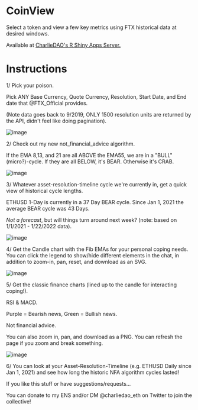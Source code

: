 # CoinView
 Select a token and view a few key metrics using FTX historical data at desired windows.
 
 Available at [CharlieDAO's R Shiny Apps Server.](https://charliedao.shinyapps.io/coin_view/)

# Instructions 

1/ Pick your poison.

Pick ANY Base Currency, Quote Currency, Resolution, Start Date, and End date that 
@FTX_Official
 provides.

(Note data goes back to 9/2019, ONLY 1500 resolution units are returned by the API, didn't feel like doing pagination).

![image](https://user-images.githubusercontent.com/35497842/150650196-abe30c1a-ddd0-42ad-8a7e-a053275ad2c9.png)

2/ Check out my new not_financial_advice algorithm. 

If the EMA 8,13, and 21 are all ABOVE the EMA55, we are in a "BULL" (micro?)-cycle. 
If they are all BELOW, it's BEAR. 
Otherwise it's CRAB.

![image](https://user-images.githubusercontent.com/35497842/150650209-c978eee4-eaed-4208-bceb-e0eb857622e5.png)

3/ Whatever asset-resolution-timeline cycle we're currently in, get a quick view of historical cycle lengths.

ETHUSD 1-Day is currently in a 37 Day BEAR cycle. Since Jan 1, 2021 the average BEAR cycle was 43 Days. 

*Not a forecast*, but will things turn around next week? (note: based on 1/1/2021 - 1/22/2022 data).

![image](https://user-images.githubusercontent.com/35497842/150650212-3c4f2058-b98a-4b4c-9772-70c6118b6ac7.png)

4/ Get the Candle chart with the Fib EMAs for your personal coping needs. 
You can click the legend to show/hide different elements in the chat, in addition to zoom-in, pan, reset, and download as an SVG.

![image](https://user-images.githubusercontent.com/35497842/150650232-77f053b4-c7e0-4cec-840b-c7801ee6868e.png)

5/ Get the classic finance charts (lined up to the candle for interacting coping!). 

RSI & MACD. 

Purple = Bearish news, 
Green = Bullish news. 

Not financial advice. 

You can also zoom in, pan, and download as a PNG. You can refresh the page if you zoom and break something.

![image](https://user-images.githubusercontent.com/35497842/150650239-5ac10322-c51c-47b9-9707-90487d7b97e7.png)

6/ You can look at your Asset-Resolution-Timeline (e.g. ETHUSD Daily since Jan 1, 2021) and see how long the historic NFA algorithm cycles lasted!

If you like this stuff or have suggestions/requests... 

You can donate to my ENS and/or DM 
@charliedao_eth on Twitter to join the collective!


